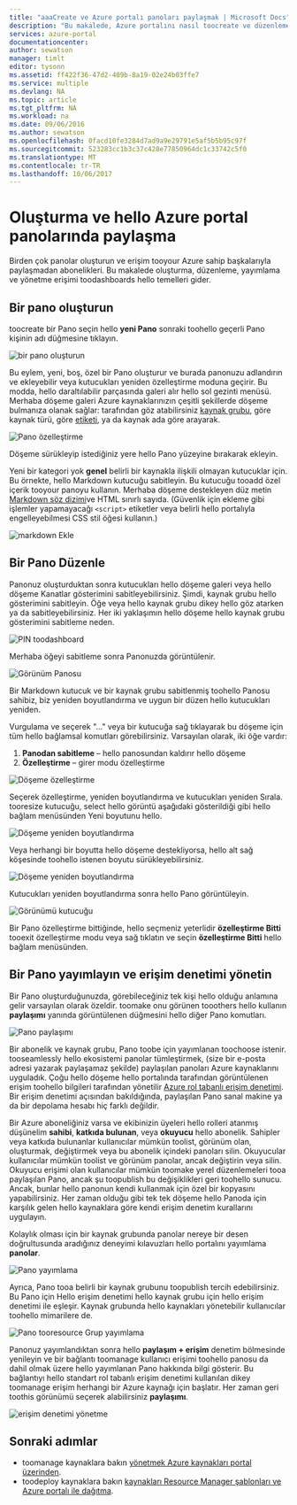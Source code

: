 ```yaml
---
title: "aaaCreate ve Azure portalı panoları paylaşmak | Microsoft Docs"
description: "Bu makalede, Azure portalını nasıl toocreate ve düzenleme panolarında hello açıklanmaktadır."
services: azure-portal
documentationcenter: 
author: sewatson
manager: timlt
editor: tysonn
ms.assetid: ff422f36-47d2-409b-8a19-02e24b03ffe7
ms.service: multiple
ms.devlang: NA
ms.topic: article
ms.tgt_pltfrm: NA
ms.workload: na
ms.date: 09/06/2016
ms.author: sewatson
ms.openlocfilehash: 0facd10fe3284d7ad9a9e29791e5af5b5b95c97f
ms.sourcegitcommit: 523283cc1b3c37c428e77850964dc1c33742c5f0
ms.translationtype: MT
ms.contentlocale: tr-TR
ms.lasthandoff: 10/06/2017
---
```

# <a name="create-and-share-dashboards-in-hello-azure-portal"></a>Oluşturma ve hello Azure portal panolarında paylaşma
Birden çok panolar oluşturun ve erişim tooyour Azure sahip başkalarıyla paylaşmadan abonelikleri.  Bu makalede oluşturma, düzenleme, yayımlama ve yönetme erişimi toodashboards hello temelleri gider.

## <a name="create-a-dashboard"></a>Bir pano oluşturun
toocreate bir Pano seçin hello **yeni Pano** sonraki toohello geçerli Pano kişinin adı düğmesine tıklayın.  

![bir pano oluşturun](./media/azure-portal-dashboards/new-dashboard.png)

Bu eylem, yeni, boş, özel bir Pano oluşturur ve burada panonuzu adlandırın ve ekleyebilir veya kutucukları yeniden özelleştirme moduna geçirir.  Bu modda, hello daraltılabilir parçasında galeri alır hello sol gezinti menüsü.  Merhaba döşeme galeri Azure kaynaklarınızın çeşitli şekillerde döşeme bulmanıza olanak sağlar: tarafından göz atabilirsiniz [kaynak grubu](../azure-resource-manager/resource-group-overview.md#resource-groups), göre kaynak türü, göre [etiketi](../azure-resource-manager/resource-group-using-tags.md), ya da kaynak ada göre arayarak.  

![Pano özelleştirme](./media/azure-portal-dashboards/customize-dashboard.png)

Döşeme sürükleyip istediğiniz yere hello Pano yüzeyine bırakarak ekleyin.

Yeni bir kategori yok **genel** belirli bir kaynakla ilişkili olmayan kutucuklar için.  Bu örnekte, hello Markdown kutucuğu sabitleyin.  Bu kutucuğu tooadd özel içerik tooyour panoyu kullanın.  Merhaba döşeme destekleyen düz metin [Markdown söz dizimi](https://daringfireball.net/projects/markdown/syntax)ve HTML sınırlı sayıda.  (Güvenlik için ekleme gibi işlemler yapamayacağı `<script>` etiketler veya belirli hello portalıyla engelleyebilmesi CSS stil öğesi kullanın.) 

![markdown Ekle](./media/azure-portal-dashboards/add-markdown.png)

## <a name="edit-a-dashboard"></a>Bir Pano Düzenle
Panonuz oluşturduktan sonra kutucukları hello döşeme galeri veya hello döşeme Kanatlar gösterimini sabitleyebilirsiniz. Şimdi, kaynak grubu hello gösterimini sabitleyin. Öğe veya hello kaynak grubu dikey hello göz atarken ya da sabitleyebilirsiniz. Her iki yaklaşımın hello döşeme hello kaynak grubu gösterimini sabitleme neden.

![PIN toodashboard](./media/azure-portal-dashboards/pin-to-dashboard.png)

Merhaba öğeyi sabitleme sonra Panonuzda görüntülenir.

![Görünüm Panosu](./media/azure-portal-dashboards/view-dashboard.png)

Bir Markdown kutucuk ve bir kaynak grubu sabitlenmiş toohello Panosu sahibiz, biz yeniden boyutlandırma ve uygun bir düzen hello kutucukları yeniden.

Vurgulama ve seçerek "..." veya bir kutucuğa sağ tıklayarak bu döşeme için tüm hello bağlamsal komutları görebilirsiniz. Varsayılan olarak, iki öğe vardır:

1. **Panodan sabitleme** – hello panosundan kaldırır hello döşeme
2. **Özelleştirme** – girer modu özelleştirme

![Döşeme özelleştirme](./media/azure-portal-dashboards/customize-tile.png)

Seçerek özelleştirme, yeniden boyutlandırma ve kutucukları yeniden Sırala. tooresize kutucuğu, select hello görüntü aşağıdaki gösterildiği gibi hello bağlam menüsünden Yeni boyutunu hello.

![Döşeme yeniden boyutlandırma](./media/azure-portal-dashboards/resize-tile.png)

Veya herhangi bir boyutta hello döşeme destekliyorsa, hello alt sağ köşesinde toohello istenen boyutu sürükleyebilirsiniz.

![Döşeme yeniden boyutlandırma](./media/azure-portal-dashboards/resize-corner.png)

Kutucukları yeniden boyutlandırma sonra hello Pano görüntüleyin.

![Görünümü kutucuğu](./media/azure-portal-dashboards/view-tile.png)

Bir Pano özelleştirme bittiğinde, hello seçmeniz yeterlidir **özelleştirme Bitti** tooexit özelleştirme modu veya sağ tıklatın ve seçin **özelleştirme Bitti** hello bağlam menüsünden.

## <a name="publish-a-dashboard-and-manage-access-control"></a>Bir Pano yayımlayın ve erişim denetimi yönetin
Bir Pano oluşturduğunuzda, görebileceğiniz tek kişi hello olduğu anlamına gelir varsayılan olarak özeldir.  toomake onu görünen tooothers hello kullanın **paylaşımı** yanında görüntülenen düğmesini hello diğer Pano komutları.

![Pano paylaşımı](./media/azure-portal-dashboards/share-dashboard.png)

Bir abonelik ve kaynak grubu, Pano toobe için yayımlanan toochoose istenir. tooseamlessly hello ekosistemi panolar tümleştirmek, (size bir e-posta adresi yazarak paylaşamaz şekilde) paylaşılan panoları Azure kaynaklarını uyguladık.  Çoğu hello döşeme hello portalında tarafından görüntülenen erişim toohello bilgileri tarafından yönetilir [Azure rol tabanlı erişim denetimi](../active-directory/role-based-access-control-configure.md). Bir erişim denetimi açısından bakıldığında, paylaşılan Pano sanal makine ya da bir depolama hesabı hiç farklı değildir.  

Bir Azure aboneliğiniz varsa ve ekibinizin üyeleri hello rolleri atanmış düşünelim **sahibi**, **katkıda bulunan**, veya **okuyucu** hello abonelik.  Sahipler veya katkıda bulunanlar kullanıcılar mümkün toolist, görünüm olan, oluşturmak, değiştirmek veya bu abonelik içindeki panoları silin.  Okuyucular kullanıcılar mümkün toolist ve görünüm panolar, ancak değiştirin veya silin.  Okuyucu erişimi olan kullanıcılar mümkün toomake yerel düzenlemeleri tooa paylaşılan Pano, ancak şu toopublish bu değişiklikleri geri toohello sunucu.  Ancak, bunlar hello panonun kendi kullanmak için özel bir kopyasını yapabilirsiniz.  Her zaman olduğu gibi tek tek döşeme hello Panoda için karşılık gelen hello kaynaklara göre kendi erişim denetim kurallarını uygulayın.  

Kolaylık olması için bir kaynak grubunda panolar nereye bir desen doğrultusunda aradığınız deneyimi kılavuzları hello portalını yayımlama **panolar**.  

![Pano yayımlama](./media/azure-portal-dashboards/publish-dashboard.png)

Ayrıca, Pano tooa belirli bir kaynak grubunu toopublish tercih edebilirsiniz.  Bu Pano için Hello erişim denetimi hello kaynak grubu için hello erişim denetimi ile eşleşir.  Kaynak grubunda hello kaynakları yönetebilir kullanıcılar toohello mimarilere de.

![Pano tooresource Grup yayımlama](./media/azure-portal-dashboards/publish-to-resource-group.png)

Panonuz yayımlandıktan sonra hello **paylaşım + erişim** denetim bölmesinde yenileyin ve bir bağlantı toomanage kullanıcı erişimi toohello panosu da dahil olmak üzere hello yayımlanan Pano hakkında bilgi gösterir.  Bu bağlantıyı hello standart rol tabanlı erişim denetimi kullanılan dikey toomanage erişim herhangi bir Azure kaynağı için başlatır.  Her zaman geri toothis görünümü seçerek alabilirsiniz **paylaşımı**.

![erişim denetimi yönetme](./media/azure-portal-dashboards/manage-access.png)

## <a name="next-steps"></a>Sonraki adımlar
* toomanage kaynaklara bakın [yönetmek Azure kaynakları portal üzerinden](../azure-resource-manager/resource-group-portal.md).
* toodeploy kaynaklara bakın [kaynakları Resource Manager şablonları ve Azure portalı ile dağıtma](../azure-resource-manager/resource-group-template-deploy-portal.md).

